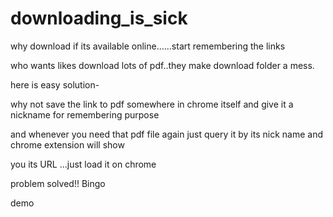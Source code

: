 # downloading_is_sick
why download if its available online......start remembering the links

who wants likes download lots of pdf..they make download folder a mess.

here is easy solution-

why not save the link to pdf somewhere in chrome itself and give it  a nickname for remembering purpose 

and whenever you need that pdf file again just query it by its nick name and chrome extension will show 

you its URL ...just load it on chrome

problem solved!! Bingo

demo
